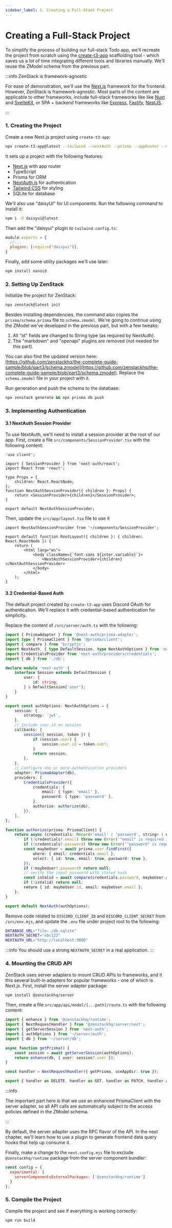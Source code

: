 ```yaml
---
sidebar_label: 1. Creating a Full-Stack Project
---
```


# Creating a Full-Stack Project

To simplify the process of building our full-stack Todo app, we'll recreate the project from scratch using the [create-t3-app](https://create.t3.gg/) scaffolding tool - which saves us a lot of time integrating different tools and libraries manually. We'll reuse the ZModel schema from the previous part.

:::info ZenStack is framework-agnostic

For ease of demonstration, we'll use the [Next.js](https://nextjs.org/) framework for the frontend. However, ZenStack is framework-agnostic. Most parts of the content are applicable to other frameworks, include full-stack frameworks like like [Nuxt](https://nuxt.com/) and [SvelteKit](https://kit.svelte.dev/), or SPA + backend frameworks like [Express](https://expressjs.com/), [Fastify](https://fastify.dev/), [NestJS](https://nestjs.com/).

:::

### 1. Creating the Project

Create a new Next.js project using `create-t3-app`:

```bash
npx create-t3-app@latest --tailwind --nextAuth --prisma --appRouter --CI my-blog-app
```

It sets up a project with the following features:

- [Next.js](https://nextjs.org) with app router
- TypeScript
- Prisma for ORM
- [NextAuth.js](https://next-auth.js.org/) for authentication
- [Tailwind CSS](https://tailwindcss.com/) for styling
- SQLite for database

We'll also use "daisyUI" for UI components. Run the following command to install it:

```bash
npm i -D daisyui@latest
```

Then add the "daisyui" plugin to `tailwind.config.ts`:

```js
module.exports = {
  //...
  plugins: [require("daisyui")],
}
```

Finally, add some utility packages we'll use later:

```bash
npm install nanoid
```

### 2. Setting Up ZenStack

Initialize the project for ZenStack:

```bash
npx zenstack@latest init
```

Besides installing dependencies, the command also copies the `prisma/schema.prisma` file to `schema.zmodel`. We're going to continue using the ZModel we've developed in the previous part, but with a few tweaks:

1. All "id" fields are changed to String type (as required by NextAuth).
2. The "markdown" and "openapi" plugins are removed (not needed for this part).

You can also find the updated version here: [https://github.com/zenstackhq/the-complete-guide-sample/blob/part3/schema.zmodel](https://github.com/zenstackhq/the-complete-guide-sample/blob/part3/schema.zmodel). Replace the `schema.zmodel` file in your project with it.

Run generation and push the schema to the database:

```bash
npx zenstack generate && npx prisma db push
```

### 3. Implementing Authentication

#### 3.1 NextAuth Session Provider

To use NextAuth, we'll need to install a session provider at the root of our app. First, create a file `src/components/SessionProvider.tsx` with the following content:

```tsx title="src/components/SessionProvider.tsx"
'use client';

import { SessionProvider } from 'next-auth/react';
import React from 'react';

type Props = {
    children: React.ReactNode;
};
function NextAuthSessionProvider({ children }: Props) {
    return <SessionProvider>{children}</SessionProvider>;
}

export default NextAuthSessionProvider;
```

Then, update the `src/app/layout.tsx` file to use it

```tsx title="src/app/layout.tsx"
import NextAuthSessionProvider from '~/components/SessionProvider';

export default function RootLayout({ children }: { children: React.ReactNode }) {
    return (
        <html lang="en">
            <body className={`font-sans ${inter.variable}`}>
                <NextAuthSessionProvider>{children}</NextAuthSessionProvider>
            </body>
        </html>
    );
}
```

#### 3.2 Credential-Based Auth

The default project created by `create-t3-app` uses Discord OAuth for authentication. We'll replace it with credential-based authentication for simplicity.

Replace the content of `/src/server/auth.ts` with the following:

```ts
import { PrismaAdapter } from '@next-auth/prisma-adapter';
import type { PrismaClient } from '@prisma/client';
import { compare } from 'bcryptjs';
import NextAuth, { type DefaultSession, type NextAuthOptions } from 'next-auth';
import CredentialsProvider from 'next-auth/providers/credentials';
import { db } from './db';

declare module 'next-auth' {
    interface Session extends DefaultSession {
        user: {
            id: string;
        } & DefaultSession['user'];
    }
}

export const authOptions: NextAuthOptions = {
    session: {
        strategy: 'jwt',
    },
    // Include user.id on session
    callbacks: {
        session({ session, token }) {
            if (session.user) {
                session.user.id = token.sub!;
            }
            return session;
        },
    },
    // Configure one or more authentication providers
    adapter: PrismaAdapter(db),
    providers: [
        CredentialsProvider({
            credentials: {
                email: { type: 'email' },
                password: { type: 'password' },
            },
            authorize: authorize(db),
        }),
    ],
};

function authorize(prisma: PrismaClient) {
    return async (credentials: Record<'email' | 'password', string> | undefined) => {
        if (!credentials?.email) throw new Error('"email" is required in credentials');
        if (!credentials?.password) throw new Error('"password" is required in credentials');
        const maybeUser = await prisma.user.findFirst({
            where: { email: credentials.email },
            select: { id: true, email: true, password: true },
        });
        if (!maybeUser?.password) return null;
        // verify the input password with stored hash
        const isValid = await compare(credentials.password, maybeUser.password);
        if (!isValid) return null;
        return { id: maybeUser.id, email: maybeUser.email };
    };
}

export default NextAuth(authOptions);
```

Remove code related to `DISCORD_CLIENT_ID` and `DISCORD_CLIENT_SECRET` from `/src/env.mjs`, and update the `.env` file under project root to the following:

```bash
DATABASE_URL="file:./db.sqlite"
NEXTAUTH_SECRET="abc123"
NEXTAUTH_URL="http://localhost:3000"
```

:::info
You should use a strong `NEXTAUTH_SECRET` in a real application.
:::


### 4. Mounting the CRUD API

ZenStack uses server adapters to mount CRUD APIs to frameworks, and it this several built-in adapters for popular frameworks - one of which is Next.js. First, install the server adapter package:

```bash
npm install @zenstackhq/server
```

Then, create a file `src/app/api/model/[...path]/route.ts` with the following content:

```ts title='src/app/api/model/[...path]/route.ts'
import { enhance } from '@zenstackhq/runtime';
import { NextRequestHandler } from '@zenstackhq/server/next';
import { getServerSession } from 'next-auth';
import { authOptions } from '~/server/auth';
import { db } from '~/server/db';

async function getPrisma() {
    const session = await getServerSession(authOptions);
    return enhance(db, { user: session?.user });
}

const handler = NextRequestHandler({ getPrisma, useAppDir: true });

export { handler as DELETE, handler as GET, handler as PATCH, handler as POST, handler as PUT };
```

:::info

The important part here is that we use an enhanced PrismaClient with the server adapter, so all API calls are automatically subject to the access policies defined in the ZModel schema.

:::

By default, the server adapter uses the RPC flavor of the API. In the next chapter, we'll learn how to use a plugin to generate frontend data query hooks that help up consume it.

Finally, make a change to the `next.config.mjs` file to exclude `@zenstackhq/runtime` package from the server component bundler:

```js title="next.config.mjs"
const config = {
  experimental: {
    serverComponentsExternalPackages: ['@zenstackhq/runtime']
  }
};
```

### 5. Compile the Project

Compile the project and see if everything is working correctly:

```bash
npm run build
```
